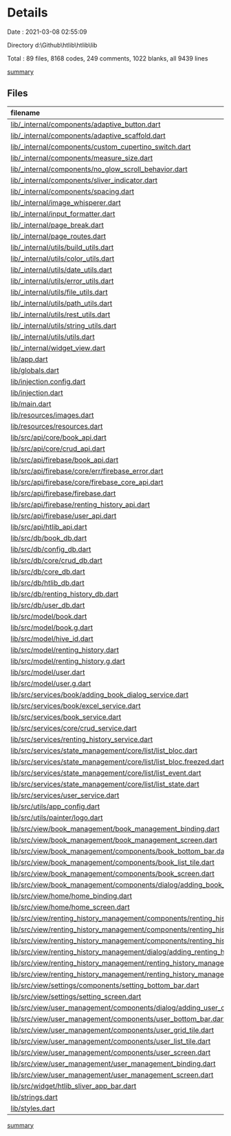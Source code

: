 # Details

Date : 2021-03-08 02:55:09

Directory d:\Github\htlib\htlib\lib

Total : 89 files,  8168 codes, 249 comments, 1022 blanks, all 9439 lines

[summary](results.md)

## Files
| filename | language | code | comment | blank | total |
| :--- | :--- | ---: | ---: | ---: | ---: |
| [lib/_internal/components/adaptive_button.dart](/lib/_internal/components/adaptive_button.dart) | Dart | 112 | 0 | 12 | 124 |
| [lib/_internal/components/adaptive_scaffold.dart](/lib/_internal/components/adaptive_scaffold.dart) | Dart | 169 | 7 | 13 | 189 |
| [lib/_internal/components/custom_cupertino_switch.dart](/lib/_internal/components/custom_cupertino_switch.dart) | Dart | 408 | 59 | 61 | 528 |
| [lib/_internal/components/measure_size.dart](/lib/_internal/components/measure_size.dart) | Dart | 30 | 0 | 10 | 40 |
| [lib/_internal/components/no_glow_scroll_behavior.dart](/lib/_internal/components/no_glow_scroll_behavior.dart) | Dart | 8 | 0 | 2 | 10 |
| [lib/_internal/components/sliver_indicator.dart](/lib/_internal/components/sliver_indicator.dart) | Dart | 16 | 0 | 3 | 19 |
| [lib/_internal/components/spacing.dart](/lib/_internal/components/spacing.dart) | Dart | 20 | 0 | 10 | 30 |
| [lib/_internal/image_whisperer.dart](/lib/_internal/image_whisperer.dart) | Dart | 296 | 14 | 43 | 353 |
| [lib/_internal/input_formatter.dart](/lib/_internal/input_formatter.dart) | Dart | 17 | 1 | 4 | 22 |
| [lib/_internal/page_break.dart](/lib/_internal/page_break.dart) | Dart | 18 | 0 | 7 | 25 |
| [lib/_internal/page_routes.dart](/lib/_internal/page_routes.dart) | Dart | 78 | 0 | 8 | 86 |
| [lib/_internal/utils/build_utils.dart](/lib/_internal/utils/build_utils.dart) | Dart | 63 | 0 | 11 | 74 |
| [lib/_internal/utils/color_utils.dart](/lib/_internal/utils/color_utils.dart) | Dart | 18 | 0 | 5 | 23 |
| [lib/_internal/utils/date_utils.dart](/lib/_internal/utils/date_utils.dart) | Dart | 4 | 0 | 2 | 6 |
| [lib/_internal/utils/error_utils.dart](/lib/_internal/utils/error_utils.dart) | Dart | 41 | 0 | 7 | 48 |
| [lib/_internal/utils/file_utils.dart](/lib/_internal/utils/file_utils.dart) | Dart | 17 | 68 | 4 | 89 |
| [lib/_internal/utils/path_utils.dart](/lib/_internal/utils/path_utils.dart) | Dart | 11 | 0 | 3 | 14 |
| [lib/_internal/utils/rest_utils.dart](/lib/_internal/utils/rest_utils.dart) | Dart | 12 | 0 | 1 | 13 |
| [lib/_internal/utils/string_utils.dart](/lib/_internal/utils/string_utils.dart) | Dart | 59 | 2 | 12 | 73 |
| [lib/_internal/utils/utils.dart](/lib/_internal/utils/utils.dart) | Dart | 22 | 0 | 6 | 28 |
| [lib/_internal/widget_view.dart](/lib/_internal/widget_view.dart) | Dart | 11 | 0 | 6 | 17 |
| [lib/app.dart](/lib/app.dart) | Dart | 103 | 0 | 7 | 110 |
| [lib/globals.dart](/lib/globals.dart) | Dart | 5 | 0 | 3 | 8 |
| [lib/injection.config.dart](/lib/injection.config.dart) | Dart | 19 | 7 | 7 | 33 |
| [lib/injection.dart](/lib/injection.dart) | Dart | 21 | 0 | 4 | 25 |
| [lib/main.dart](/lib/main.dart) | Dart | 15 | 7 | 8 | 30 |
| [lib/resources/images.dart](/lib/resources/images.dart) | Dart | 5 | 0 | 3 | 8 |
| [lib/resources/resources.dart](/lib/resources/resources.dart) | Dart | 1 | 0 | 1 | 2 |
| [lib/src/api/core/book_api.dart](/lib/src/api/core/book_api.dart) | Dart | 4 | 0 | 2 | 6 |
| [lib/src/api/core/crud_api.dart](/lib/src/api/core/crud_api.dart) | Dart | 10 | 0 | 6 | 16 |
| [lib/src/api/firebase/book_api.dart](/lib/src/api/firebase/book_api.dart) | Dart | 76 | 0 | 13 | 89 |
| [lib/src/api/firebase/core/err/firebase_error.dart](/lib/src/api/firebase/core/err/firebase_error.dart) | Dart | 2 | 0 | 2 | 4 |
| [lib/src/api/firebase/core/firebase_core_api.dart](/lib/src/api/firebase/core/firebase_core_api.dart) | Dart | 32 | 0 | 5 | 37 |
| [lib/src/api/firebase/firebase.dart](/lib/src/api/firebase/firebase.dart) | Dart | 3 | 0 | 1 | 4 |
| [lib/src/api/firebase/renting_history_api.dart](/lib/src/api/firebase/renting_history_api.dart) | Dart | 64 | 0 | 14 | 78 |
| [lib/src/api/firebase/user_api.dart](/lib/src/api/firebase/user_api.dart) | Dart | 92 | 0 | 17 | 109 |
| [lib/src/api/htlib_api.dart](/lib/src/api/htlib_api.dart) | Dart | 8 | 0 | 2 | 10 |
| [lib/src/db/book_db.dart](/lib/src/db/book_db.dart) | Dart | 33 | 0 | 10 | 43 |
| [lib/src/db/config_db.dart](/lib/src/db/config_db.dart) | Dart | 11 | 0 | 5 | 16 |
| [lib/src/db/core/crud_db.dart](/lib/src/db/core/crud_db.dart) | Dart | 7 | 0 | 5 | 12 |
| [lib/src/db/core_db.dart](/lib/src/db/core_db.dart) | Dart | 29 | 0 | 9 | 38 |
| [lib/src/db/htlib_db.dart](/lib/src/db/htlib_db.dart) | Dart | 42 | 0 | 7 | 49 |
| [lib/src/db/renting_history_db.dart](/lib/src/db/renting_history_db.dart) | Dart | 37 | 0 | 9 | 46 |
| [lib/src/db/user_db.dart](/lib/src/db/user_db.dart) | Dart | 31 | 0 | 8 | 39 |
| [lib/src/model/book.dart](/lib/src/model/book.dart) | Dart | 87 | 0 | 18 | 105 |
| [lib/src/model/book.g.dart](/lib/src/model/book.g.dart) | Dart | 48 | 4 | 8 | 60 |
| [lib/src/model/hive_id.dart](/lib/src/model/hive_id.dart) | Dart | 5 | 0 | 1 | 6 |
| [lib/src/model/renting_history.dart](/lib/src/model/renting_history.dart) | Dart | 83 | 3 | 15 | 101 |
| [lib/src/model/renting_history.g.dart](/lib/src/model/renting_history.g.dart) | Dart | 45 | 4 | 8 | 57 |
| [lib/src/model/user.dart](/lib/src/model/user.dart) | Dart | 110 | 3 | 21 | 134 |
| [lib/src/model/user.g.dart](/lib/src/model/user.g.dart) | Dart | 54 | 4 | 8 | 66 |
| [lib/src/services/book/adding_book_dialog_service.dart](/lib/src/services/book/adding_book_dialog_service.dart) | Dart | 13 | 0 | 2 | 15 |
| [lib/src/services/book/excel_service.dart](/lib/src/services/book/excel_service.dart) | Dart | 61 | 2 | 12 | 75 |
| [lib/src/services/book_service.dart](/lib/src/services/book_service.dart) | Dart | 86 | 0 | 20 | 106 |
| [lib/src/services/core/crud_service.dart](/lib/src/services/core/crud_service.dart) | Dart | 10 | 0 | 7 | 17 |
| [lib/src/services/renting_history_service.dart](/lib/src/services/renting_history_service.dart) | Dart | 81 | 0 | 18 | 99 |
| [lib/src/services/state_management/core/list/list_bloc.dart](/lib/src/services/state_management/core/list/list_bloc.dart) | Dart | 38 | 0 | 11 | 49 |
| [lib/src/services/state_management/core/list/list_bloc.freezed.dart](/lib/src/services/state_management/core/list/list_bloc.freezed.dart) | Dart | 790 | 47 | 123 | 960 |
| [lib/src/services/state_management/core/list/list_event.dart](/lib/src/services/state_management/core/list/list_event.dart) | Dart | 8 | 0 | 2 | 10 |
| [lib/src/services/state_management/core/list/list_state.dart](/lib/src/services/state_management/core/list/list_state.dart) | Dart | 7 | 0 | 2 | 9 |
| [lib/src/services/user_service.dart](/lib/src/services/user_service.dart) | Dart | 106 | 0 | 22 | 128 |
| [lib/src/utils/app_config.dart](/lib/src/utils/app_config.dart) | Dart | 18 | 0 | 2 | 20 |
| [lib/src/utils/painter/logo.dart](/lib/src/utils/painter/logo.dart) | Dart | 471 | 0 | 41 | 512 |
| [lib/src/view/book_management/book_management_binding.dart](/lib/src/view/book_management/book_management_binding.dart) | Dart | 63 | 0 | 10 | 73 |
| [lib/src/view/book_management/book_management_screen.dart](/lib/src/view/book_management/book_management_screen.dart) | Dart | 215 | 0 | 14 | 229 |
| [lib/src/view/book_management/components/book_bottom_bar.dart](/lib/src/view/book_management/components/book_bottom_bar.dart) | Dart | 96 | 0 | 5 | 101 |
| [lib/src/view/book_management/components/book_list_tile.dart](/lib/src/view/book_management/components/book_list_tile.dart) | Dart | 38 | 0 | 4 | 42 |
| [lib/src/view/book_management/components/book_screen.dart](/lib/src/view/book_management/components/book_screen.dart) | Dart | 226 | 0 | 8 | 234 |
| [lib/src/view/book_management/components/dialog/adding_book_dialog.dart](/lib/src/view/book_management/components/dialog/adding_book_dialog.dart) | Dart | 414 | 4 | 19 | 437 |
| [lib/src/view/home/home_binding.dart](/lib/src/view/home/home_binding.dart) | Dart | 3 | 0 | 3 | 6 |
| [lib/src/view/home/home_screen.dart](/lib/src/view/home/home_screen.dart) | Dart | 143 | 0 | 7 | 150 |
| [lib/src/view/renting_history_management/components/renting_history_bottom_bar.dart](/lib/src/view/renting_history_management/components/renting_history_bottom_bar.dart) | Dart | 95 | 0 | 5 | 100 |
| [lib/src/view/renting_history_management/components/renting_history_card.dart](/lib/src/view/renting_history_management/components/renting_history_card.dart) | Dart | 262 | 0 | 16 | 278 |
| [lib/src/view/renting_history_management/components/renting_history_screen.dart](/lib/src/view/renting_history_management/components/renting_history_screen.dart) | Dart | 37 | 0 | 4 | 41 |
| [lib/src/view/renting_history_management/dialog/adding_renting_history_dialog.dart](/lib/src/view/renting_history_management/dialog/adding_renting_history_dialog.dart) | Dart | 469 | 0 | 31 | 500 |
| [lib/src/view/renting_history_management/renting_history_management_binding.dart](/lib/src/view/renting_history_management/renting_history_management_binding.dart) | Dart | 2 | 0 | 2 | 4 |
| [lib/src/view/renting_history_management/renting_history_management_screen.dart](/lib/src/view/renting_history_management/renting_history_management_screen.dart) | Dart | 225 | 0 | 25 | 250 |
| [lib/src/view/settings/components/setting_bottom_bar.dart](/lib/src/view/settings/components/setting_bottom_bar.dart) | Dart | 32 | 0 | 5 | 37 |
| [lib/src/view/settings/setting_screen.dart](/lib/src/view/settings/setting_screen.dart) | Dart | 128 | 0 | 7 | 135 |
| [lib/src/view/user_management/components/dialog/adding_user_dialog.dart](/lib/src/view/user_management/components/dialog/adding_user_dialog.dart) | Dart | 464 | 5 | 19 | 488 |
| [lib/src/view/user_management/components/user_bottom_bar.dart](/lib/src/view/user_management/components/user_bottom_bar.dart) | Dart | 96 | 0 | 5 | 101 |
| [lib/src/view/user_management/components/user_grid_tile.dart](/lib/src/view/user_management/components/user_grid_tile.dart) | Dart | 95 | 0 | 8 | 103 |
| [lib/src/view/user_management/components/user_list_tile.dart](/lib/src/view/user_management/components/user_list_tile.dart) | Dart | 57 | 0 | 4 | 61 |
| [lib/src/view/user_management/components/user_screen.dart](/lib/src/view/user_management/components/user_screen.dart) | Dart | 333 | 0 | 14 | 347 |
| [lib/src/view/user_management/user_management_binding.dart](/lib/src/view/user_management/user_management_binding.dart) | Dart | 2 | 0 | 2 | 4 |
| [lib/src/view/user_management/user_management_screen.dart](/lib/src/view/user_management/user_management_screen.dart) | Dart | 262 | 0 | 14 | 276 |
| [lib/src/widget/htlib_sliver_app_bar.dart](/lib/src/widget/htlib_sliver_app_bar.dart) | Dart | 77 | 0 | 4 | 81 |
| [lib/strings.dart](/lib/strings.dart) | Dart | 0 | 0 | 1 | 1 |
| [lib/styles.dart](/lib/styles.dart) | Dart | 133 | 8 | 67 | 208 |

[summary](results.md)